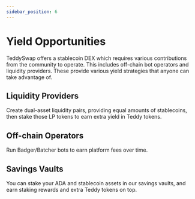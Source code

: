 ```yaml
---
sidebar_position: 6
---
```

# Yield Opportunities

TeddySwap offers a stablecoin DEX which requires various contributions from the community to operate. This includes off-chain bot operators and liquidity providers. These provide various yield strategies that anyone can take advantage of. 

## Liquidity Providers

Create dual-asset liquidity pairs, providing equal amounts of stablecoins, then stake those LP tokens to earn extra yield in Teddy tokens. 

## Off-chain Operators

Run Badger/Batcher bots to earn platform fees over time. 

## Savings Vaults

You can stake your ADA and stablecoin assets in our savings vaults, and earn staking rewards and extra Teddy tokens on top.
